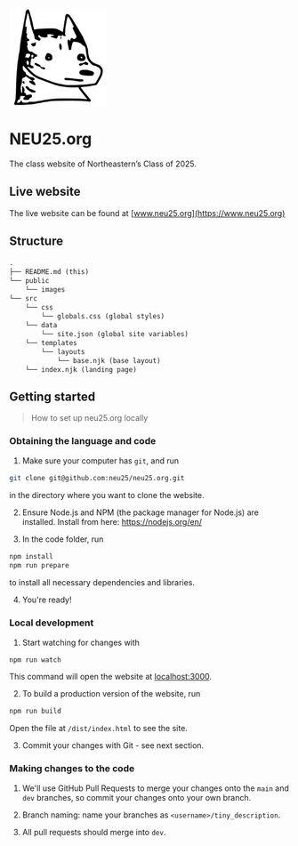 <img src="public/images/hoosky.png" alt="Hoosky" width="175px" /><br />

# NEU25.org

The class website of Northeastern’s Class of 2025.

## Live website

The live website can be found at [www.neu25.org](https://www.neu25.org)

## Structure

```
.
├── README.md (this)
└── public
    └── images
└── src
    └── css
        └── globals.css (global styles)
    └── data
        └── site.json (global site variables)
    └── templates
        └── layouts
            └── base.njk (base layout)
    └── index.njk (landing page)
```

## Getting started

> How to set up neu25.org locally

### Obtaining the language and code

1. Make sure your computer has `git`, and run

```bash
git clone git@github.com:neu25/neu25.org.git
```

in the directory where you want to clone the website.

2. Ensure Node.js and NPM (the package manager for Node.js) are installed. Install from here: https://nodejs.org/en/

3. In the code folder, run

```bash
npm install
npm run prepare
```

to install all necessary dependencies and libraries.

4. You're ready!

### Local development

1. Start watching for changes with

```bash
npm run watch
```

This command will open the website at [localhost:3000](http://localhost:3000/).

2. To build a production version of the website, run

```bash
npm run build
```

Open the file at `/dist/index.html` to see the site.

3. Commit your changes with Git - see next section.

### Making changes to the code

1. We'll use GitHub Pull Requests to merge your changes onto the `main` and `dev` branches, so commit your changes onto your own branch.

2. Branch naming: name your branches as `<username>/tiny_description`.

3. All pull requests should merge into `dev`.
